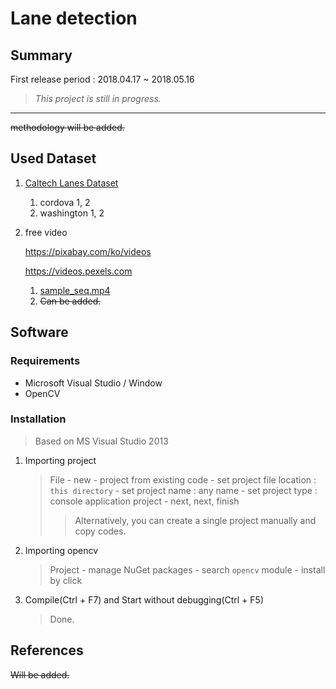 # Lane detection

## Summary

First release period : 2018.04.17 ~ 2018.05.16

> *This project is still in progress.*

---

~~methodology will be added.~~

## Used Dataset

1. [Caltech Lanes Dataset](http://www.mohamedaly.info/datasets/caltech-lanes)

   1. cordova 1, 2
   2. washington 1, 2

2. free video

   https://pixabay.com/ko/videos

   https://videos.pexels.com

   1. [sample_seq.mp4](https://pixabay.com/ko/videos/%EB%8F%84%EB%A1%9C-%EC%97%AC%ED%96%89-%EC%9A%B4%EC%A0%84-%EC%9E%90%EB%8F%99%EC%B0%A8-%EC%86%8D%EB%8F%84-%EA%B1%B0%EB%A6%AC-%EA%B2%BD%EC%A3%BC-%EC%9D%B8%EA%B3%84-2859/)
   2. ~~Can be added.~~

## Software

### Requirements

- Microsoft Visual Studio / Window
- OpenCV

### Installation

> Based on MS Visual Studio 2013

1. Importing project

   > File - new - project from existing code - set project file location : `this directory` - set project name : any name - set project type : console application project - next, next, finish
   >
   > > Alternatively, you can create a single project manually and copy codes.

2. Importing opencv

   > Project - manage NuGet packages - search `opencv` module - install by click

3. Compile(Ctrl + F7) and Start without debugging(Ctrl + F5)

   > Done.

## References

~~Will be added.~~